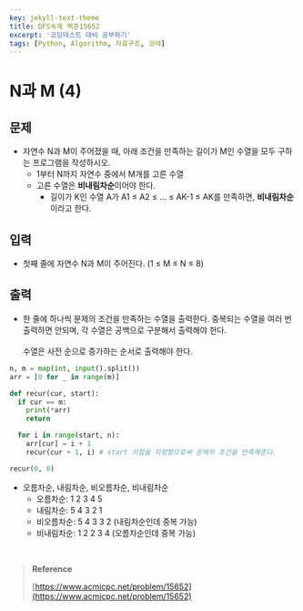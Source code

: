 ```yaml
---
key: jekyll-text-theme
title: DFS숙제 백준15652
excerpt: '코딩테스트 대비 공부하기'
tags: [Python, Algorithm, 자료구조, 코테]
---
```


# N과 M (4)

## 문제

- 자연수 N과 M이 주어졌을 때, 아래 조건을 만족하는 길이가 M인 수열을 모두 구하는 프로그램을 작성하시오.
  - 1부터 N까지 자연수 중에서 M개를 고른 수열
  - 고른 수열은 **비내림차순**이어야 한다.
    - 길이가 K인 수열 A가 A1 ≤ A2 ≤ ... ≤ AK-1 ≤ AK를 만족하면, **비내림차순**이라고 한다.

## 입력

- 첫째 줄에 자연수 N과 M이 주어진다. (1 ≤ M ≤ N ≤ 8)

## 출력

- 한 줄에 하나씩 문제의 조건을 만족하는 수열을 출력한다. 중복되는 수열을 여러 번 출력하면 안되며, 각 수열은 공백으로 구분해서 출력해야 한다.<br/><br/>수열은 사전 순으로 증가하는 순서로 출력해야 한다.

```python
n, m = map(int, input().split())
arr = [0 for _ in range(m)]

def recur(cur, start):
  if cur == m:
    print(*arr)
    return

  for i in range(start, n):
    arr[cur] = i + 1
    recur(cur + 1, i) # start 지점을 지정함으로써 문제의 조건을 만족해준다.

recur(0, 0)
```

- 오름차순, 내림차순, 비오름차순, 비내림차순
  - 오름차순: 1 2 3 4 5
  - 내림차순: 5 4 3 2 1
  - 비오름차순: 5 4 3 3 2 (내림차순인데 중복 가능)
  - 비내림차순: 1 2 2 3 4 (오름차순인데 중복 가능)

<br/>

> **Reference** 
>
> [https://www.acmicpc.net/problem/15652](https://www.acmicpc.net/problem/15652)

